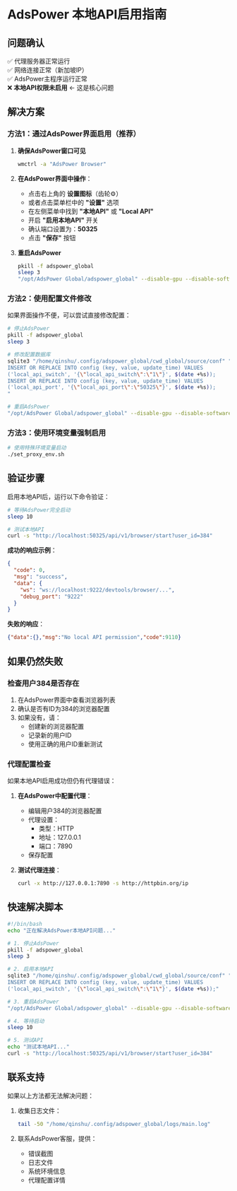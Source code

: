 # AdsPower 本地API启用指南

## 问题确认
✅ 代理服务器正常运行  
✅ 网络连接正常（新加坡IP）  
✅ AdsPower主程序运行正常  
❌ **本地API权限未启用** ← 这是核心问题

## 解决方案

### 方法1：通过AdsPower界面启用（推荐）

1. **确保AdsPower窗口可见**
   ```bash
   wmctrl -a "AdsPower Browser"
   ```

2. **在AdsPower界面中操作**：
   - 点击右上角的 **设置图标**（齿轮⚙️）
   - 或者点击菜单栏中的 **"设置"** 选项
   - 在左侧菜单中找到 **"本地API"** 或 **"Local API"**
   - 开启 **"启用本地API"** 开关
   - 确认端口设置为：**50325**
   - 点击 **"保存"** 按钮

3. **重启AdsPower**
   ```bash
   pkill -f adspower_global
   sleep 3
   "/opt/AdsPower Global/adspower_global" --disable-gpu --disable-software-rasterizer --disable-gpu-sandbox &
   ```

### 方法2：使用配置文件修改

如果界面操作不便，可以尝试直接修改配置：

```bash
# 停止AdsPower
pkill -f adspower_global
sleep 3

# 修改配置数据库
sqlite3 "/home/qinshu/.config/adspower_global/cwd_global/source/conf" "
INSERT OR REPLACE INTO config (key, value, update_time) VALUES 
('local_api_switch', '{\"local_api_switch\":\"1\"}', $(date +%s));
INSERT OR REPLACE INTO config (key, value, update_time) VALUES 
('local_api_port', '{\"local_api_port\":\"50325\"}', $(date +%s));
"

# 重启AdsPower
"/opt/AdsPower Global/adspower_global" --disable-gpu --disable-software-rasterizer --disable-gpu-sandbox &
```

### 方法3：使用环境变量强制启用

```bash
# 使用特殊环境变量启动
./set_proxy_env.sh
```

## 验证步骤

启用本地API后，运行以下命令验证：

```bash
# 等待AdsPower完全启动
sleep 10

# 测试本地API
curl -s "http://localhost:50325/api/v1/browser/start?user_id=384"
```

**成功的响应示例**：
```json
{
  "code": 0,
  "msg": "success",
  "data": {
    "ws": "ws://localhost:9222/devtools/browser/...",
    "debug_port": "9222"
  }
}
```

**失败的响应**：
```json
{"data":{},"msg":"No local API permission","code":9110}
```

## 如果仍然失败

### 检查用户384是否存在

1. 在AdsPower界面中查看浏览器列表
2. 确认是否有ID为384的浏览器配置
3. 如果没有，请：
   - 创建新的浏览器配置
   - 记录新的用户ID
   - 使用正确的用户ID重新测试

### 代理配置检查

如果本地API启用成功但仍有代理错误：

1. **在AdsPower中配置代理**：
   - 编辑用户384的浏览器配置
   - 代理设置：
     - 类型：HTTP
     - 地址：127.0.0.1
     - 端口：7890
   - 保存配置

2. **测试代理连接**：
   ```bash
   curl -x http://127.0.0.1:7890 -s http://httpbin.org/ip
   ```

## 快速解决脚本

```bash
#!/bin/bash
echo "正在解决AdsPower本地API问题..."

# 1. 停止AdsPower
pkill -f adspower_global
sleep 3

# 2. 启用本地API
sqlite3 "/home/qinshu/.config/adspower_global/cwd_global/source/conf" "
INSERT OR REPLACE INTO config (key, value, update_time) VALUES 
('local_api_switch', '{\"local_api_switch\":\"1\"}', $(date +%s));"

# 3. 重启AdsPower
"/opt/AdsPower Global/adspower_global" --disable-gpu --disable-software-rasterizer --disable-gpu-sandbox &

# 4. 等待启动
sleep 10

# 5. 测试API
echo "测试本地API..."
curl -s "http://localhost:50325/api/v1/browser/start?user_id=384"
```

## 联系支持

如果以上方法都无法解决问题：

1. 收集日志文件：
   ```bash
   tail -50 "/home/qinshu/.config/adspower_global/logs/main.log"
   ```

2. 联系AdsPower客服，提供：
   - 错误截图
   - 日志文件
   - 系统环境信息
   - 代理配置详情
